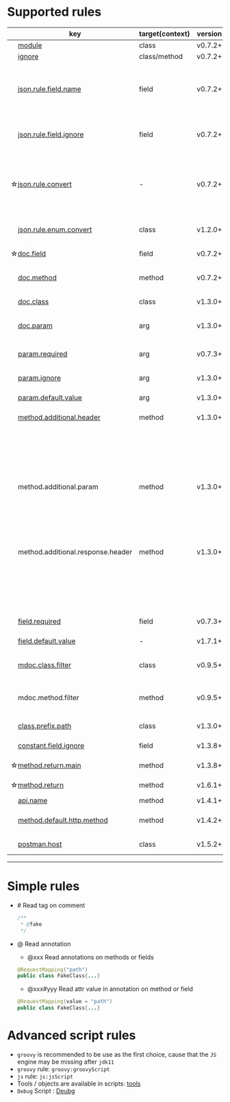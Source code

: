 # Supported rules

| &nbsp;&nbsp;&nbsp;&nbsp;key | target(context) | version | desc |
| ------------ | ------------ | ------------ |------------ |
| &nbsp;&nbsp;&nbsp;&nbsp;[module](rules/module.md) | class | v0.7.2+ | group api |
| &nbsp;&nbsp;&nbsp;&nbsp;[ignore](rules/ignore.md) | class/method | v0.7.2+ | ignore API |
| &nbsp;&nbsp;&nbsp;&nbsp;[json.rule.field.name](rules/json_rule_field_name.md) | field | v0.7.2+ | Set the output field name(while the field name used in JSON is inconsistent with the field name in the class) |
| &nbsp;&nbsp;&nbsp;&nbsp;[json.rule.field.ignore](rules/json_rule_field_ignore.md) | field | v0.7.2+ | Ignore fields (the field will be skipped from the serialized output) |
| ☆[json.rule.convert](rules/json_rule_convert.md) | - | v0.7.2+ | Mark some type conversions to other type processing, usually when spring's custom type converter is used |
| &nbsp;&nbsp;&nbsp;&nbsp;[json.rule.enum.convert](rules/json_rule_enum_convert.md) | class | v1.2.0+ | Special conversion for enumeration types |
| ☆[doc.field](rules/doc_field.md) | field | v0.7.2+ | Additional comments for fields |
| &nbsp;&nbsp;&nbsp;&nbsp;[doc.method](rules/doc_method.md) | method | v0.7.2+ | Additional comments for method (API) |
| &nbsp;&nbsp;&nbsp;&nbsp;[doc.class](rules/doc_class.md)  | class | v1.3.0+ | Additional comments for class |
| &nbsp;&nbsp;&nbsp;&nbsp;[doc.param](rules/doc_param.md)  | arg | v1.3.0+ | Additional comments for parameter |
| &nbsp;&nbsp;&nbsp;&nbsp;[param.required](rules/param_required.md) | arg | v0.7.3+ | Whether the API parameter is required (NotNull) |
| &nbsp;&nbsp;&nbsp;&nbsp;[param.ignore](rules/param_ignore.md)  | arg | v1.3.0+ | Ignore API parameter |
| &nbsp;&nbsp;&nbsp;&nbsp;[param.default.value](rules/param_default_value.md) | arg | v1.3.0+ | Default value for API parameter |
| &nbsp;&nbsp;&nbsp;&nbsp;[method.additional.header](rules/method_additional_header.md) | method | v1.3.0+ | API requires additional headers |
|  |  |  | {name: "header name",value: "",desc: "",required:false, example:""} |
| &nbsp;&nbsp;&nbsp;&nbsp;method.additional.param | method | v1.3.0+ | API requires additional parameters |
|  |  |  | {name: "param name",value: "defaultValue",desc: "",required:false} |
| &nbsp;&nbsp;&nbsp;&nbsp;method.additional.response.header | method | v1.3.0+ | API response contains additional headers |
|  |  |  | {name: "header name",value: "",desc: "",required:false, example:""} |
| &nbsp;&nbsp;&nbsp;&nbsp;[field.required](rules/field_required.md) | field | v0.7.3+ | Whether the field is required (NotNull) |
| &nbsp;&nbsp;&nbsp;&nbsp;[field.default.value](rules/field_default_value.md) | - | v1.7.1+ | The default value of a field |
| &nbsp;&nbsp;&nbsp;&nbsp;[mdoc.class.filter](rules/mdoc_class_filter.md) | class | v0.9.5+ | Filter classes which can export method documents(rpc) |
| &nbsp;&nbsp;&nbsp;&nbsp;mdoc.method.filter | method | v0.9.5+ | Filter methods which can export method documents(rpc) |
| &nbsp;&nbsp;&nbsp;&nbsp;[class.prefix.path](rules/class_prefix_path.md)  | class | v1.3.0+ | Set base path for APIs in the class |
| &nbsp;&nbsp;&nbsp;&nbsp;[constant.field.ignore](rules/constant_field_ignore.md)  | field | v1.3.8+ | ignore constant field |
| ☆[method.return.main](rules/method_return_main.md)  | method | v1.3.8+ | The core body of the return value |
| ☆[method.return](rules/method_return.md)  | method | v1.6.1+ | The type of return value |
| &nbsp;&nbsp;&nbsp;&nbsp;[api.name](rules/api_name.md)  | method | v1.4.1+ | the name of api |
| &nbsp;&nbsp;&nbsp;&nbsp;[method.default.http.method](rules/method_default_http_method.md)  | method | v1.4.2+ | the default httpmethod of the API |
| &nbsp;&nbsp;&nbsp;&nbsp;[postman.host](rules/postman_host.md)  | class | v1.5.2+ | Set the host of API (for 'postman' only)  |


---


# Simple rules

- \# Read tag on comment
   ```java
   /**
    * @fake
    */
   ```

- @ Read annotation
   - @xxx Read annotations on methods or fields
   ```java
   @RequestMapping("path")
   public class FakeClass{...}
   ```
   - @xxx#yyy Read attr value in annotation on method or field
   ```java
   @RequestMapping(value = "path")
   public class FakeClass{...}
   ```

# Advanced script rules

- `groovy` is recommended to be use as the first choice, cause that the `JS` engine may be missing after `jdk11`
- `groovy` rule: `groovy:groovyScript`
- `js` rule: `js:jsScript`
- Tools / objects are available in scripts: [tools](tools.md)
- `Debug` Script : [Deubg](../documents/debug.html)
